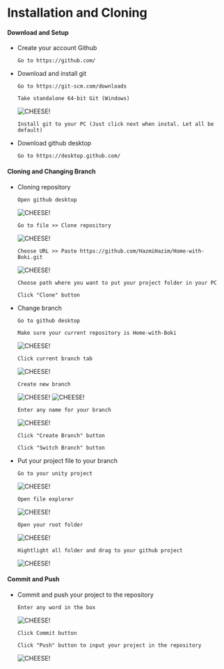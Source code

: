 # Installation and Cloning

#### Download and Setup

- Create your account Github
   ```
   Go to https://github.com/
   ```

- Download and install git
   ```
   Go to https://git-scm.com/downloads
   ```
   ```
   Take standalone 64-bit Git (Windows)
   ```
   ![CHEESE!](Images/image%207.jpg)
   ```
   Install git to your PC (Just click next when instal. Let all be default)
   ```
   
- Download github desktop
   ```
   Go to https://desktop.github.com/
   ```

#### Cloning and Changing Branch
- Cloning repository
   ```
   Open github desktop
   ```
   ![CHEESE!](Images/image1.jpg)
   ```
   Go to file >> Clone repository
   ```
   ![CHEESE!](Images/image%202.jpg)
   ```
   Choose URL >> Paste https://github.com/HazmiHazim/Home-with-Boki.git
   ```
   ![CHEESE!](Images/Image%203.jpg)
   ```
   Choose path where you want to put your project folder in your PC
   ```
   ```
   Click "Clone" button
   ```

- Change branch
   ```
   Go to github desktop
   ```
   ```
   Make sure your current repository is Home-with-Boki
   ```
   ![CHEESE!](Images/image%204.jpg)
   ```
   Click current branch tab
   ```
   ![CHEESE!](Images/image%205.jpg)
   ```
   Create new branch
   ```
   ![CHEESE!](Images/image%206.jpg)
   ![CHEESE!](Images/image%2012.jpg)
   ```
   Enter any name for your branch
   ```
   ![CHEESE!](Images/image%2013.jpg)
   ```
   Click "Create Branch" button
   ```
   ```
   Click "Switch Branch" button
   ```

- Put your project file to your branch
   ```
   Go to your unity project 
   ```
   ![CHEESE!](Images/image%208.jpg)
   ```
   Open file explorer
   ```
   ![CHEESE!](Images/image%209.png)
   ```
   Open your root folder
   ```
   ![CHEESE!](Images/image%2011.jpg)
   ```
   Hightlight all folder and drag to your github project
   ```
   ![CHEESE!](Images/image%2010.png)

#### Commit and Push
- Commit and push your project to the repository
   ```
   Enter any word in the box
   ```
   ![CHEESE!](Images/image%2014.jpg)
   ```
   Click Commit button
   ```
   ```
   Click "Push" button to input your project in the repository
   ```
   ![CHEESE!](Images/image%2015.jpg)
